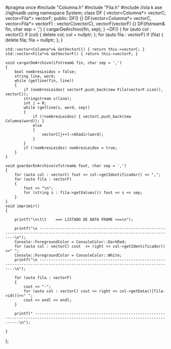 #pragma once
#include "Columna.h"
#include "Fila.h"
#include<iomanip>
//ola k ase
//ajjhsadb
using namespace System;
class DF {
	vector<Columna*> vectorC;
	vector<Fila*> vectorF;
public:
	DF() {}
	DF(vector<Columna*> vectorC, vector<Fila*> vectorF) : vectorC(vectorC), vectorF(vectorF) {}
	DF(ifstream& fin, char sep = ',') {
		cargarDeArchivo(fin, sep);
	}
	~DF() {
		for (auto col : vectorC) if (col) {
			delete col; col = nullptr;
		};
		for (auto fila : vectorF) if (fila) {
			delete fila; fila = nullptr;
		};
	}

	std::vector<Columna*>& GetVectorC() { return this->vectorC; }
	std::vector<Fila*>& GetVectorF() { return this->vectorF; }

	void cargarDeArchivo(ifstream& fin, char sep = ',')
	{
		bool nombresLeidos = false;
		string line, word;
		while (getline(fin, line))
		{
			if (nombresLeidos) vectorF.push_back(new Fila(vectorF.size(), vectorC));
			stringstream s(line);
			int j = 0;
			while (getline(s, word, sep))
			{
				if (!nombresLeidos) { vectorC.push_back(new Columna(word)); }
				else
				{
					vectorC[j++]->Añadir(word);
				}
			}
			if (!nombresLeidos) nombresLeidos = true;
		}
	}

	void guardarEnArchivo(ofstream& fout, char sep = ',')
	{
		for (auto col : vectorC) fout << col->getIdentificador() << ",";
		for (auto fila : vectorF)
		{
			fout << "\n";
			for (string s : fila->getValues()) fout << s << sep;
		}
	}
	void imprimir()
	{

		printf("\n\t\t    ==> LISTADO DE DATA FRAME <==\n");

		printf("\n ---------------------------------------------------------------------------------------------------------------------------------\n");
		Console::ForegroundColor = ConsoleColor::DarkRed;
		for (auto col : vectorC) cout  << right << col->getIdentificador()<<" ";
		Console::ForegroundColor = ConsoleColor::White;
		printf("\n ---------------------------------------------------------------------------------------------------------------------------------\n");

		for (auto fila : vectorF)
		{
			cout << "-";
			for (auto col : vectorC) cout << right << col->getData()[fila->id()]<<" ";
			cout << endl << endl;
		}

		printf(" -------------------------------------------------------------------------------------------------------------------------------------\n");

	}

};
